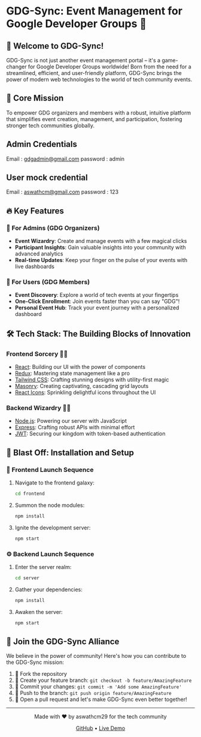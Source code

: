 # GDG-Sync: Event Management for Google Developer Groups 🚀

## 🌟 Welcome to GDG-Sync!

GDG-Sync is not just another event management portal – it's a game-changer for Google Developer Groups worldwide! Born from the need for a streamlined, efficient, and user-friendly platform, GDG-Sync brings the power of modern web technologies to the world of tech community events.

## 🎯 Core Mission

To empower GDG organizers and members with a robust, intuitive platform that simplifies event creation, management, and participation, fostering stronger tech communities globally.

## Admin Credentials
Email : gdgadmin@gmail.com
password : admin

## User mock credential 
Email : aswathcm@gmail.com
password : 123

## 🔥 Key Features

### 👑 For Admins (GDG Organizers)
- **Event Wizardry**: Create and manage events with a few magical clicks
- **Participant Insights**: Gain valuable insights into your community with advanced analytics
- **Real-time Updates**: Keep your finger on the pulse of your events with live dashboards

### 👤 For Users (GDG Members)
- **Event Discovery**: Explore a world of tech events at your fingertips
- **One-Click Enrollment**: Join events faster than you can say "GDG"!
- **Personal Event Hub**: Track your event journey with a personalized dashboard

## 🛠️ Tech Stack: The Building Blocks of Innovation

### Frontend Sorcery 🧙‍♂️
- [React](https://reactjs.org/): Building our UI with the power of components
- [Redux](https://redux.js.org/): Mastering state management like a pro
- [Tailwind CSS](https://tailwindcss.com/): Crafting stunning designs with utility-first magic
- [Masonry](https://masonry.desandro.com/): Creating captivating, cascading grid layouts
- [React Icons](https://react-icons.github.io/react-icons/): Sprinkling delightful icons throughout the UI

### Backend Wizardry 🧙‍♀️
- [Node.js](https://nodejs.org/): Powering our server with JavaScript
- [Express](https://expressjs.com/): Crafting robust APIs with minimal effort
- [JWT](https://jwt.io/): Securing our kingdom with token-based authentication

## 🚀 Blast Off: Installation and Setup

### 🎨 Frontend Launch Sequence

1. Navigate to the frontend galaxy:
   ```bash
   cd frontend
   ```

2. Summon the node modules:
   ```bash
   npm install
   ```

3. Ignite the development server:
   ```bash
   npm start
   ```

### ⚙️ Backend Launch Sequence

1. Enter the server realm:
   ```bash
   cd server
   ```

2. Gather your dependencies:
   ```bash
   npm install
   ```

3. Awaken the server:
   ```bash
   npm start
   ```


## 🤝 Join the GDG-Sync Alliance

We believe in the power of community! Here's how you can contribute to the GDG-Sync mission:

1. 🍴 Fork the repository
2. 🔧 Create your feature branch: `git checkout -b feature/AmazingFeature`
3. 💪 Commit your changes: `git commit -m 'Add some AmazingFeature'`
4. 🚀 Push to the branch: `git push origin feature/AmazingFeature`
5. 🎉 Open a pull request and let's make GDG-Sync even better together!


---

<p align="center">
  Made with ❤️ by aswathcm29 for the tech community
</p>

<p align="center">
  <a href="https://github.com/aswathcm29/gdg-sync">GitHub</a> •
  <a href="https://gdg-sync.vercel.app">Live Demo</a>
</p>
